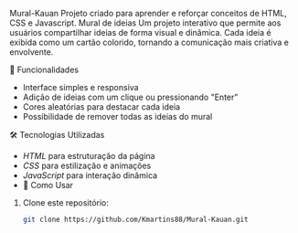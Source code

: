   Mural-Kauan
Projeto criado para aprender e reforçar conceitos de HTML, CSS e Javascript.
Mural de ideias 
Um projeto interativo que permite aos usuários compartilhar ideias de forma visual e dinâmica. Cada ideia é exibida como um cartão colorido, tornando a comunicação mais criativa e envolvente.  

  🚀 Funcionalidades  
- Interface simples e responsiva  
- Adição de ideias com um clique ou pressionando "Enter"  
- Cores aleatórias para destacar cada ideia  
- Possibilidade de remover todas as ideias do mural  

 🛠️ Tecnologias Utilizadas  
- *HTML* para estruturação da página  
- *CSS* para estilização e animações  
- *JavaScript* para interação dinâmica
-  📌 Como Usar  
1. Clone este repositório:  
   ```sh
   git clone https://github.com/Kmartins88/Mural-Kauan.git
